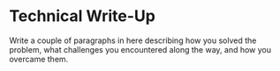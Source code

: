 # Technical Write-Up

Write a couple of paragraphs in here describing how you solved the problem, what challenges you encountered along the way, and how you overcame them.